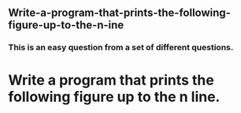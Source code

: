 ## Write-a-program-that-prints-the-following-figure-up-to-the-n-ine
### This is an easy question from a set of different questions.
# Write a program that prints the following figure up to the n line.
